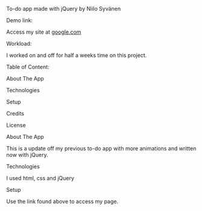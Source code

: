 To-do app made with jQuery by Niilo Syvänen

Demo link:

Access my site at [google.com](https://niilosyjqueryapp.netlify.app/)

Workload:

I worked on and off for half a weeks time on this project.

Table of Content:

About The App

Technologies

Setup

Credits

License

About The App

This is a update off my previous to-do app with more animations and written now with jQuery.

Technologies

I used html, css and jQuery

Setup

Use the link found above to access my page.
